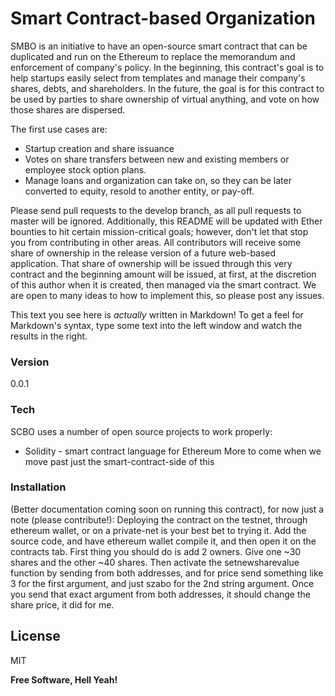# Smart Contract-based Organization

SMBO is an initiative to have an open-source smart contract that can be duplicated and run on the Ethereum to replace the memorandum and enforcement of company's policy. In the beginning, this contract's goal is to help startups easily select from templates and manage their company's shares, debts, and shareholders. In the future, the goal is for this contract to be used by parties to share ownership of virtual anything, and vote on how those shares are dispersed. 

The first use cases are:

  - Startup creation and share issuance
  - Votes on share transfers between new and existing members or employee stock option plans.
  - Manage loans and organization can take on, so they can be later converted to equity, resold to another entity, or pay-off.

Please send pull requests to the develop branch, as all pull requests to master will be ignored. Additionally, this README will be updated with Ether bounties to hit certain mission-critical goals; however, don't let that stop you from contributing in other areas. All contributors will receive some share of ownership in the release version of a future web-based application. That share of ownership will be issued through this very contract and the beginning amount will be issued, at first, at the discretion of this author when it is created, then managed via the smart contract. We are open to many ideas to how to implement this, so please post any issues.



This text you see here is *actually* written in Markdown! To get a feel for Markdown's syntax, type some text into the left window and watch the results in the right.

### Version
0.0.1

### Tech

SCBO uses a number of open source projects to work properly:

* Solidity - smart contract language for Ethereum
More to come when we move past just the smart-contract-side of this


### Installation
(Better documentation coming soon on running this contract), for now just a note (please contribute!):
Deploying the contract on the testnet, through ethereum wallet, or on a private-net is your best bet to trying it. Add the source code, and have ethereum wallet compile it, and then open it on the contracts tab.
First thing you should do is add 2 owners. Give one ~30 shares and the other ~40 shares. Then activate the setnewsharevalue function by sending from both addresses, and for price send something like 3 for the first argument, and just szabo for the 2nd string argument. Once you send that exact argument from both addresses, it should change the share price, it did for me.


License
----

MIT


**Free Software, Hell Yeah!**
